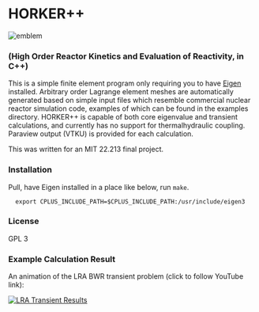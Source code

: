 # HORKER++
![emblem](pics/horker.png)
### (High Order Reactor Kinetics and Evaluation of Reactivity, in C++)

This is a simple finite element program only requiring you to have [Eigen](https://eigen.tuxfamily.org) installed.
Arbitrary order Lagrange element meshes are automatically generated based on simple input files which
resemble commercial nuclear reactor simulation code, examples of which can be found in the examples
directory. HORKER++ is capable of both core eigenvalue and transient calculations, and currently has
no support for thermalhydraulic coupling. Paraview output (VTKU) is provided for each calculation.

This was written for an MIT 22.213 final project.

### Installation
Pull, have Eigen installed in a place like below, run `make`.
```
  export CPLUS_INCLUDE_PATH=$CPLUS_INCLUDE_PATH:/usr/include/eigen3
```

### License
GPL 3

### Example Calculation Result
An animation of the LRA BWR transient problem (click to follow YouTube link):

[![LRA Transient Results](https://img.youtube.com/vi/qfd-8jtH_c4/0.jpg)](https://www.youtube.com/watch?v=qfd-8jtH_c4)
